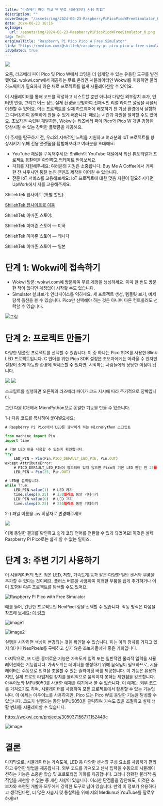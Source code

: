 ```yaml
---
title: "라즈베리 파이 피코 W 무료 시뮬레이터 사용 방법"
description: ""
coverImage: "/assets/img/2024-06-23-RaspberryPiPicoPicoWFreeSimulator_0.png"
date: 2024-06-23 18:16
ogImage:
  url: /assets/img/2024-06-23-RaspberryPiPicoPicoWFreeSimulator_0.png
tag: Tech
originalTitle: "Raspberry Pi Pico Pico W Free Simulator"
link: "https://medium.com/@shilleh/raspberry-pi-pico-pico-w-free-simulator-899fbec34aaf"
isUpdated: true
---
```


<img src="/assets/img/2024-06-23-RaspberryPiPicoPicoWFreeSimulator_0.png" />

요즘, 라즈베리 파이 Pico 및 Pico W에서 코딩을 더 쉽게할 수 있는 유용한 도구를 발견했어요. wokwi.com에서 제공하는 무료 온라인 시뮬레이터인 Wokwi를 이용하면 물리 하드웨어가 필요하지 않은 채로 프로젝트를 쉽게 시뮬레이션할 수 있어요.

이 시뮬레이터를 통해 코드를 작성하고 테스트할 뿐만 아니라 다양한 외부장치 추가, 인터넷 연결, 그리고 어느 정도 실제 환경을 모방하여 전체적인 리얼 라이프 설정을 시뮬레이션할 수 있어요. 이는 프로젝트를 실제 하드웨어에 배포하기 전 가상 환경에서 실험하고 디버깅하여 완벽하게 만들 수 있게 해줍니다. 때로는 시간과 자원을 절약할 수도 있어요. 초보자든 숙련된 개발자든, Wokwi는 라즈베리 파이 Pico와 Pico W 개발 경험을 향상시킬 수 있는 강력한 플랫폼을 제공해요.

이 주제를 탐구하기 전, 우리의 지속적인 노력을 지원하고 여러분의 IoT 프로젝트를 향상시키기 위해 전용 플랫폼을 탐험해보라고 여러분을 초대해요:

<div class="content-ad"></div>

- YouTube 채널을 구독해주세요: Shilleh의 YouTube 채널에서 최신 튜토리얼과 프로젝트 통찰력을 확인하고 업데이트 받아보세요.
- 저희를 지원해주세요: 여러분의 지원은 소중합니다. Buy Me A Coffee에서 커피 한 잔 사주시면 품질 높은 콘텐츠 제작을 이어갈 수 있습니다.
- 전문 IoT 서비스를 고용해보세요: IoT 프로젝트에 대한 맞춤 지원이 필요하시다면 UpWork에서 저를 고용해주세요.

ShillehTek 웹사이트 (특별 할인):

[ShillehTek 웹사이트로 이동](https://shillehtek.com/collections/all)

ShillehTek 아마존 스토어:

<div class="content-ad"></div>

ShillehTek 아마존 스토어 — 미국

ShillehTek 아마존 스토어 — 캐나다

ShillehTek 아마존 스토어 — 일본

# 단계 1: Wokwi에 접속하기

<div class="content-ad"></div>

- Wokwi 방문: wokwi.com에 방문하여 무료 계정을 생성하세요. 이미 한 번도 방문한 적이 없다면 계정없이 시작할 수도 있습니다.
- Simulator 살펴보기: 인터페이스를 익히세요. 새 프로젝트 생성, 템플릿 보기, 예제 탐색 옵션을 볼 수 있습니다. Pico만 선택해야 하는 것은 아니며 다른 컨트롤러도 선택할 수 있습니다.

![그림](/assets/img/2024-06-23-RaspberryPiPicoPicoWFreeSimulator_1.png)

# 단계 2: 프로젝트 만들기

다양한 템플릿 프로젝트를 선택할 수 있습니다. 이 중 하나는 Pico SDK를 사용한 Blink LED 프로젝트입니다. C 언어를 위한 Pico SDK 설정은 초보자에게는 어려울 수 있지만 설정이 쉽게 가능한 환경에 액세스할 수 있다면, 시작하는 사람들에게 상당한 이점이 됩니다.

<div class="content-ad"></div>

<img src="/assets/img/2024-06-23-RaspberryPiPicoPicoWFreeSimulator_2.png" />

<img src="/assets/img/2024-06-23-RaspberryPiPicoPicoWFreeSimulator_3.png" />

스크립트를 실행하면 오른쪽의 라즈베리 파이가 코드 지시에 따라 주기적으로 깜빡입니다.

그런 다음 IDE에서 MicroPython으로 동일한 기능을 만들 수 있습니다.

<div class="content-ad"></div>

1-) 다음 코드를 복사하여 붙여넣으세요:

```js
# Raspberry Pi Pico에서 LED를 깜박이게 하는 MicroPython 스크립트

from machine import Pin
import time

# 기본 LED 핀을 사용할 수 있는지 확인합니다.
try:
    LED_PIN = Pin(Pin.PICO_DEFAULT_LED_PIN, Pin.OUT)
except AttributeError:
    # PICO_DEFAULT_LED_PIN이 정의되어 있지 않으면 Pico의 기본 LED 핀인 핀 25를 사용합니다.
    LED_PIN = Pin(25, Pin.OUT)

# LED를 깜박입니다.
while True:
    LED_PIN.value(1)  # LED 켜기
    time.sleep(0.25)  # 250밀리초 동안 기다리기
    LED_PIN.value(0)  # LED 끄기
    time.sleep(0.25)  # 250밀리초 동안 기다리기
```

2-) 파일 이름을 .py 확장자로 변경해주세요

<img src="/assets/img/2024-06-23-RaspberryPiPicoPicoWFreeSimulator_4.png" />

<div class="content-ad"></div>

이제 동일한 결과를 확인하고 쉽게 코딩 언어를 전환할 수 있게 되었어요! 이것은 실제 Raspberry Pi Pico로는 쉽게 할 수 없는 일이죠.

# 단계 3: 주변 기기 사용하기

이 시뮬레이터의 멋진 점은 LED, 저항, 가속도계 등과 같은 다양한 일반 센서와 부품을 추가할 수 있다는 것이에요. 플러스 버튼을 사용하여 이러한 부품을 쉽게 추가하거나 이미 포함된 다른 프로젝트를 탐색할 수도 있어요.

![Raspberry Pi Pico with Free Simulator](/assets/img/2024-06-23-RaspberryPiPicoPicoWFreeSimulator_5.png)

<div class="content-ad"></div>

예를 들어, 간단한 프로젝트인 NeoPixel 링을 선택할 수 있습니다. 작동 방식은 다음을 참조해 보세요: [이 링크](https://wokwi.com/projects/314265138001609280)

![image1](/assets/img/2024-06-23-RaspberryPiPicoPicoWFreeSimulator_6.png)

![image2](/assets/img/2024-06-23-RaspberryPiPicoPicoWFreeSimulator_7.png)

실행을 시작하면 색상이 변경되는 것을 확인할 수 있습니다. 이는 아직 장치를 가지고 있지 않거나 NeoPixels를 구매하고 싶지 않은 초보자들에게 좋은 기회입니다.

<div class="content-ad"></div>

마지막으로, 또 다른 흥미로운 기능은 가속도계 입력 또는 일반적인 물리적 입력을 시뮬레이션하는 기능입니다. 가속도계는 데이터를 생성하기 위해 움직임이 필요하므로, 시뮬레이터는 수동으로 입력을 조절할 수 있는 슬라이딩 바를 제공합니다. 이 기능은 유용하지만, 실제 프로토 타입처럼 장치를 물리적으로 움직이지 못하는 제한점을 강조합니다. 아두이노와 MPU6050를 사용한 예제를 여기에서 볼 수 있습니다. 이 예제는 외부 코드를 가져오기도 하며, 시뮬레이터를 사용하여 모든 프로젝트에서 활용할 수 있는 기능입니다. 이 예제는 아두이노를 사용하지만, Pico 또는 Pico W로 동일한 기능을 달성할 수 있습니다. 코드가 실행되는 동안 MPU6050을 클릭하여 가속도 값을 조절하고 실제 생활 변화를 시뮬레이할 수 있습니다.

https://wokwi.com/projects/305937156771152449c

![image](/assets/img/2024-06-23-RaspberryPiPicoPicoWFreeSimulator_8.png)

# 결론

<div class="content-ad"></div>

마지막으로, 시뮬레이터는 가속도계, LED 등 다양한 센서와 구성 요소를 사용하기 편리하고 유연한 방법을 제공합니다. 외부 코드를 가져오고 센서 입력을 수동으로 시뮬레이션하는 기능은 소중한 학습 및 프로토타입 기회를 제공합니다. 그러나 정확한 물리적 움직임을 재현할 수 없는 등 제한 사항이 있습니다. 이러한 단점들을 감안해도, 이것은 초보자와 숙련된 개발자 모두에게 강력한 도구로 남아 있습니다.
만약 이 정보가 유용하다고 생각된다면, 더 많은 자습서 및 통찰력을 위해 저의 Medium과 YouTube를 팔로우하세요!
